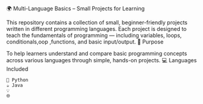 🌍 Multi-Language Basics – Small Projects for Learning

This repository contains a collection of small, beginner-friendly projects written in different programming languages. Each project is designed to teach the fundamentals of programming — including variables, loops, conditionals,oop ,functions, and basic input/output.
🧠 Purpose

To help learners understand and compare basic programming concepts across various languages through simple, hands-on projects.
💻 Languages Included

    🐍 Python 
    ☕ Java 
    💡 
    🌐  
